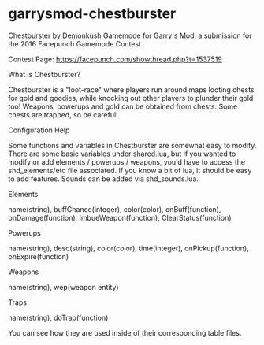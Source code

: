 # garrysmod-chestburster
Chestburster by Demonkush
Gamemode for Garry's Mod, a submission for the 2016 Facepunch Gamemode Contest

Contest Page: https://facepunch.com/showthread.php?t=1537519


What is Chestburster?

Chestburster is a "loot-race" where players run around maps looting chests for gold and goodies, while knocking out other players to plunder their gold too!
Weapons, powerups and gold can be obtained from chests. Some chests are trapped, so be careful!


Configuration Help

Some functions and variables in Chestburster are somewhat easy to modify. There are some basic variables under shared.lua, but if you wanted to modify or add elements / powerups / weapons, you'd have to access the shd_elements/etc file associated. If you know a bit of lua, it should be easy to add features. Sounds can be added via shd_sounds.lua.

Elements

name(string), buffChance(integer), color(color), onBuff(function), onDamage(function), ImbueWeapon(function), ClearStatus(function)


Powerups

name(string), desc(string), color(color), time(integer), onPickup(function), onExpire(function)


Weapons

name(string), wep(weapon entity)


Traps

name(string), doTrap(function)


You can see how they are used inside of their corresponding table files.
